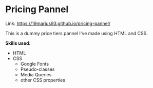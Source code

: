 # Pricing Pannel
Link: https://19marius93.github.io/pricing-pannel/

This is a dummy price tiers pannel I've made using HTML and CSS.

<strong>Skills used:</strong>
<ul>
<li>HTML</li>
<li>CSS
<ul>
<li>Google Fonts</li>
<li>Pseudo-classes</li>
<li>Media Queries</li>
<li>other CSS properties</li>
</ul>
</li>
</ul>
